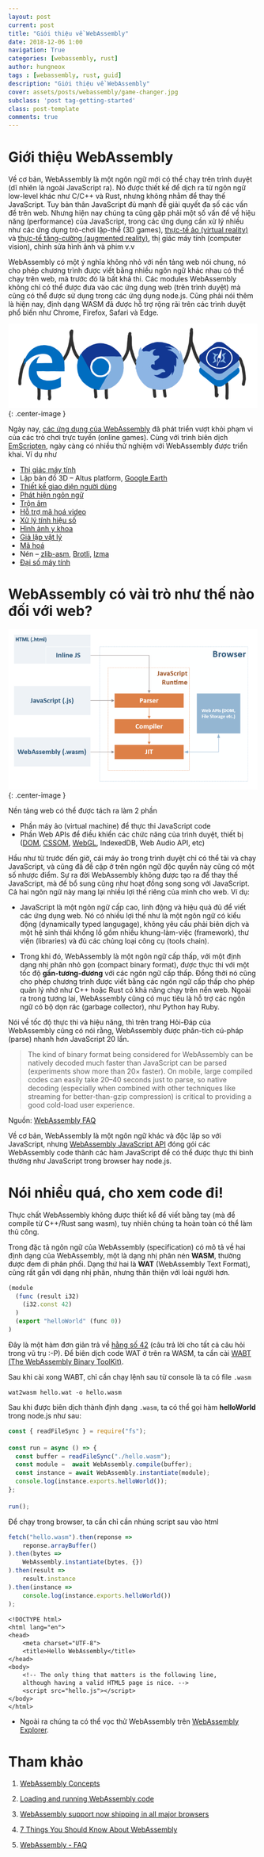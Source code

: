 ```yaml
---
layout: post
current: post
title: "Giới thiệu về WebAssembly" 
date: 2018-12-06 1:00
navigation: True
categories: [webassembly, rust]
author: hungneox
tags : [webassembly, rust, guid]
description: "Giới thiệu về WebAssembly"
cover: assets/posts/webassembly/game-changer.jpg
subclass: 'post tag-getting-started'
class: post-template
comments: true
---
```


# Giới thiệu WebAssembly

Về cơ bản, WebAssembly là một ngôn ngữ mới có thể chạy trên trình duyệt (dĩ nhiên là ngoài JavaScript ra). Nó được thiết kế để dịch ra từ ngôn ngữ low-level khác như C/C++ và Rust, nhưng không nhằm để thay thế JavaScript. Tuy bản thân JavaScript đủ mạnh để giải quyết đa số các vấn đề trên web. Nhưng hiện nay chúng ta cũng gặp phải một số vấn đề về hiệu năng (performance) của JavaScript, trong các ứng dụng cần xử lý nhiều như các ứng dụng trò-chơi lập-thể (3D games), [thực-tế ảo (virtual reality)](https://www.wikiwand.com/en/Virtual_reality) và [thực-tế tăng-cường (augmented reality)](https://www.wikiwand.com/en/Augmented_reality), thị giác máy tính (computer vision), chỉnh sửa hình ảnh và phim v.v

WebAssembly có một ý nghĩa không nhỏ với nền tảng web nói chung, nó cho phép chương trình được viết bằng nhiều ngôn ngữ khác nhau có thể chạy trên web, mà trước đó là bất khả thi. Các modules WebAssembly không chỉ có thể được đưa vào các ứng dụng web (trên trình duyệt) mà cũng có thể được sử dụng trong các ứng dụng node.js. Cũng phải nói thêm là hiện nay, định dạng WASM đã được hỗ trợ rộng rãi trên các trình duyệt phổ biến như Chrome, Firefox, Safari và Edge.

!["Browser party"](assets/posts/webassembly/browser-party.png){: .center-image }

Ngày nay, [các ứng dụng của WebAssembly](https://webassembly.org/docs/use-cases/) đã phát triển vượt khỏi phạm vi của các trò chơi trực tuyến (online games). Cùng với trình biên dịch [EmScripten](http://kripken.github.io/emscripten-site/), ngày càng có nhiều thử nghiệm với WebAssembly được triển khai. Ví dụ như

- [Thị giác máy tính](https://hacks.mozilla.org/2017/09/bootcamps-webassembly-and-computer-vision/)
- Lập bản đồ 3D – Altus platform, [Google Earth](https://medium.com/google-earth/earth-on-web-the-road-to-cross-browser-7338e0f46278)
- [Thiết kế giao diện người dùng](https://blog.figma.com/webassembly-cut-figmas-load-time-by-3x-76f3f2395164)
- [Phát hiện ngôn ngữ](https://github.com/jaukia/cld-js)
- [Trộn âm](http://eecs.qmul.ac.uk/~keno/60.pdf)
- [Hỗ trợ mã hoá video](https://github.com/brion/ogv.js/)
- [Xử lý tính hiệu số](https://github.com/shamadee/web-dsp)
- [Hình ảnh y khoa](https://github.com/jodogne/wasm-dicom-parser)
- [Giả lập vật lý](https://github.com/kripken/ammo.js/)
- [Mã hoá](https://github.com/vibornoff/asmcrypto.js)
- Nén – [zlib-asm](https://www.npmjs.com/package/zlib-asm), [Brotli](https://www.npmjs.com/package/brotli), [lzma](https://github.com/kripken/lzma.js)
- [Đại số máy tính](http://mathstud.io/)

# WebAssembly có vài trò như thế nào đối với web?

!["WebAssembly"](assets/posts/webassembly/webassembly-2.png){: .center-image }

Nền tảng web có thể được tách ra làm 2 phần
- Phần máy ảo (virtual machine) để thực thi JavaScript code
- Phần Web APIs để điều khiển các chức năng của trình duyệt, thiết bị ([DOM](https://developer.mozilla.org/en-US/docs/Web/API/Document_Object_Model), [CSSOM](https://developer.mozilla.org/en-US/docs/Web/API/CSS_Object_Model), [WebGL](https://developer.mozilla.org/en-US/docs/Web/API/WebGL_API), IndexedDB, Web Audio API, etc)

Hầu như từ trước đến giờ, cái máy ảo trong trình duyệt chỉ có thể tải và chạy JavaScript, và cũng đã đề cập ở trên ngôn ngữ độc quyền này cũng có một số nhược điểm. Sự ra đời WebAssembly không được tạo ra để thay thế JavaScript, mà để bổ sung cũng như hoạt đồng song song với JavaScript. Cả hai ngôn ngữ này mang lại nhiều lợi thế riêng của mình cho web. Ví dụ:

- JavaScript là một ngôn ngữ cấp cao, linh động và hiệu quả đủ để viết các ứng dụng web. Nó có nhiều lợi thế như là một ngôn ngữ có kiểu động (dynamically typed langugage), không yêu cầu phải biên dịch và một hệ sinh thái khổng lồ gồm nhiều khung-làm-việc (framework), thư viện (libraries) và đủ các chủng loại công cụ (tools chain).

- Trong khi đó, WebAssembly là một ngôn ngữ cấp thấp, với một định dạng nhị phân nhỏ gọn (compact binary format), được thực thi với một tốc độ **gần-tương-đương** với các ngôn ngữ cấp thấp. Đồng thời nó cũng cho phép chương trình được viết bằng các ngôn ngữ cấp thấp cho phép quản lý nhớ như C++ hoặc Rust có khả năng chạy trên nền web. Ngoài ra trong tương lai, WebAssembly cũng có mục tiêu là hỗ trợ các ngôn ngữ có bộ dọn rác (garbage collector), như Python hay Ruby.

Nói về tốc độ thực thi và hiệu năng, thì trên trang Hỏi-Đáp của WebAssembly cũng có nói rằng, WebAssembly được phân-tích cú-pháp (parse) nhanh hơn JavaScript 20 lần.

> The kind of binary format being considered for WebAssembly can be natively decoded much faster than JavaScript can be parsed (experiments show more than 20× faster). On mobile, large compiled codes can easily take 20–40 seconds just to parse, so native decoding (especially when combined with other techniques like streaming for better-than-gzip compression) is critical to providing a good cold-load user experience. 

Nguồn: [WebAssembly FAQ](https://webassembly.org/docs/faq/)

Về cơ bản, WebAssembly là một ngôn ngữ khác và độc lập so với JavaScript, nhưng [WebAssembly JavaScript API](https://developer.mozilla.org/en-US/docs/Web/JavaScript/Reference/Global_Objects/WebAssembly) đóng gói các WebAssembly code thành các hàm JavaScript để có thể được thực thi bình thường như JavaScript trong browser hay node.js.

# Nói nhiều quá, cho xem code đi!

Thực chất WebAssembly không được thiết kể để viết bằng tay (mà để compile từ C++/Rust sang wasm), tuy nhiên chúng ta hoàn toàn có thể làm thủ công.

Trong đặc tả ngôn ngữ của WebAssembly (specification) có mô tả về hai định dạng của WebAssembly, một là dạng nhị phân nén **WASM**, thường được đem đi phân phối. Dạng thứ hai là **WAT** (WebAssembly Text Format), cũng rất gần với dạng nhị phân, nhưng thân thiện với loài người hơn.

```javascript
(module
  (func (result i32)
    (i32.const 42)
  )
  (export "helloWorld" (func 0))
)
```

Đây là một hàm đơn giản trả về [hằng số 42](https://www.urbandictionary.com/define.php?term=42) (câu trả lời cho tất cả câu hỏi trong vũ trụ :-P). Để biên dịch code WAT ở trên ra WASM, ta cần cài [WABT (The WebAssembly Binary ToolKit)](https://github.com/WebAssembly/wabt).

Sau khi cài xong WABT, chỉ cần chạy lệnh sau từ console là ta có file `.wasm`

```
wat2wasm hello.wat -o hello.wasm
```

Sau khi được biên dịch thành định dạng `.wasm`, ta có thể gọi hàm **helloWorld** trong node.js như sau:

```javascript
const { readFileSync } = require("fs");

const run = async () => {
  const buffer = readFileSync("./hello.wasm");
  const module =  await WebAssembly.compile(buffer);
  const instance = await WebAssembly.instantiate(module);
  console.log(instance.exports.helloWorld());
};

run();
```

Để chạy trong browser, ta cần chỉ cần nhúng script sau vào html

```javascript
fetch("hello.wasm").then(reponse =>
    reponse.arrayBuffer()
).then(bytes =>
    WebAssembly.instantiate(bytes, {})
).then(result =>
    result.instance
).then(instance =>
    console.log(instance.exports.helloWorld())
);
```

```
<!DOCTYPE html>
<html lang="en">
<head>
    <meta charset="UTF-8">
    <title>Hello WebAssembly</title>
</head>
<body>
    <!-- The only thing that matters is the following line,
    although having a valid HTML5 page is nice. -->
    <script src="hello.js"></script>
</body>
</html>
```
* Ngoài ra chúng ta có thể vọc thử WebAssembly trên [WebAssembly Explorer](https://mbebenita.github.io/WasmExplorer/). 

# Tham khảo

1. [WebAssembly Concepts](https://developer.mozilla.org/en-US/docs/WebAssembly/Concepts)

2. [Loading and running WebAssembly code](https://developer.mozilla.org/en-US/docs/WebAssembly/Loading_and_running)

3. [WebAssembly support now shipping in all major browsers](https://blog.mozilla.org/blog/2017/11/13/webassembly-in-browsers/)

4. [7 Things You Should Know About WebAssembly](https://auth0.com/blog/7-things-you-should-know-about-web-assembly/)

5. [WebAssembly - FAQ](https://webassembly.org/docs/faq/)